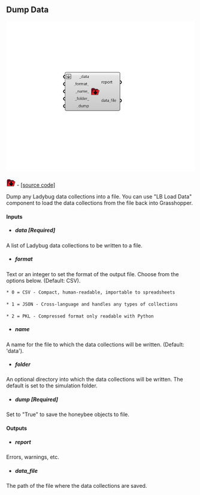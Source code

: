 ## Dump Data

![](../../images/components/Dump_Data.png)

![](../../images/icons/Dump_Data.png) - [[source code]](https://github.com/ladybug-tools/ladybug-grasshopper/blob/master/ladybug_grasshopper/src//LB%20Dump%20Data.py)


Dump any Ladybug data collections into a file. You can use "LB Load Data" component to load the data collections from the file back into Grasshopper. 



#### Inputs
* ##### data [Required]
A list of Ladybug data collections to be written to a file. 
* ##### format 
Text or an integer to set the format of the output file. Choose from the options below. (Default: CSV). 

    * 0 = CSV - Compact, human-readable, importable to spreadsheets

    * 1 = JSON - Cross-language and handles any types of collections

    * 2 = PKL - Compressed format only readable with Python
* ##### name 
A name for the file to which the data collections will be written. (Default: 'data'). 
* ##### folder 
An optional directory into which the data collections will be written.  The default is set to the simulation folder. 
* ##### dump [Required]
Set to "True" to save the honeybee objects to file. 

#### Outputs
* ##### report
Errors, warnings, etc. 
* ##### data_file
The path of the file where the data collections are saved. 